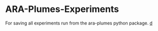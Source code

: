 # ARA-Plumes-Experiments
For saving all experiments run from the ara-plumes python package. [d](31fda)
